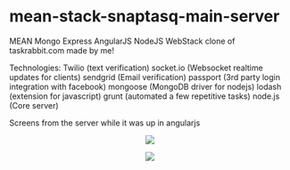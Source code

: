 # mean-stack-snaptasq-main-server
MEAN Mongo Express AngularJS NodeJS WebStack clone of taskrabbit.com made by me!

Technologies:
Twilio (text verification)
socket.io (Websocket realtime updates for clients)
sendgrid (Email verification)
passport (3rd party login integration with facebook)
mongoose (MongoDB driver for nodejs)
lodash (extension for javascript)
grunt (automated a few repetitive tasks)
node.js (Core server)

Screens from the server while it was up in angularjs

<p align="center"><img src="https://github.com/robert-irribarren/mean-stack-snaptasq-main-server/blob/master/mockUps/user_profile.jpg"/></p>

<p align="center"><img src="https://github.com/robert-irribarren/mean-stack-snaptasq-main-server/blob/master/mockUps/tasq_view.jpg"/></p>

